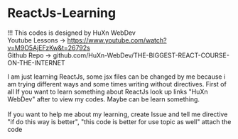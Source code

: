 # ReactJs-Learning

!!! This codes is designed by HuXn WebDev <br/>
Youtube Lessons -> https://www.youtube.com/watch?v=M9O5AjEFzKw&t=26792s <br/>
Github Repo -> github.com/HuXn-WebDev/THE-BIGGEST-REACT-COURSE-ON-THE-INTERNET <br/>

I am just learning ReactJs, some jsx files can be changed by me because i am trying different ways and some times writing without directives. First of all If you want to learn something about ReactJs look up links "HuXn WebDev" after to view my codes. Maybe can be learn something.
<br/><br/>
If you want to help me about my learning, create Issue and tell me directive "if do this way is better", "this code is better for use topic as well" attach the code
